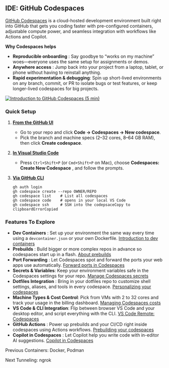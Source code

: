 ## IDE: GitHub Codespaces

[GitHub Codespaces](https://github.com/features/codespaces) is a cloud-hosted
development environment built right into GitHub that gets you coding faster
with pre-configured containers, adjustable compute power, and seamless
integration with workflows like Actions and Copilot.

**Why Codespaces helps**

  * **Reproducible onboarding** : Say goodbye to “works on my machine” woes—everyone uses the same setup for assignments or demos.
  * **Anywhere access** : Jump back into your project from a laptop, tablet, or phone without having to reinstall anything.
  * **Rapid experimentation & debugging**: Spin up short-lived environments on any branch, commit, or PR to isolate bugs or test features, or keep longer-lived codespaces for big projects.

[![Introduction to GitHub Codespaces \(5
min\)](https://i.ytimg.com/vi_webp/-tQ2nxjqP6o/sddefault.webp)](https://www.youtube.com/watch?v=-tQ2nxjqP6o)

### Quick Setup

  1. [**From the GitHub UI**](https://github.com/codespaces)

     * Go to your repo and click **Code → Codespaces → New codespace**.
     * Pick the branch and machine specs (2–32 cores, 8–64 GB RAM), then click **Create codespace**.
  2. [**In Visual Studio Code**](https://code.visualstudio.com/docs/remote/codespaces)

     * Press `Ctrl+Shift+P` (or `Cmd+Shift+P` on Mac), choose **Codespaces: Create New Codespace** , and follow the prompts.
  3. [**Via GitHub CLI**](https://docs.github.com/en/codespaces/developing-in-a-codespace/using-github-codespaces-with-github-cli)
         
         gh auth login
         gh codespace create --repo OWNER/REPO
         gh codespace list    # List all codespaces
         gh codespace code    # opens in your local VS Code
         gh codespace ssh     # SSH into the codepsaceCopy to clipboardErrorCopied

### Features To Explore

  * **Dev Containers** : Set up your environment the same way every time using a `devcontainer.json` or your own Dockerfile. [Introduction to dev containers](https://docs.github.com/en/codespaces/setting-up-your-project-for-codespaces/adding-a-dev-container-configuration/introduction-to-dev-containers)
  * **Prebuilds** : Build bigger or more complex repos in advance so codespaces start up in a flash. [About prebuilds](https://docs.github.com/en/codespaces/prebuilding-your-codespaces/about-github-codespaces-prebuilds)
  * **Port Forwarding** : Let Codespaces spot and forward the ports your web apps use automatically. [Forward ports in Codespaces](https://docs.github.com/en/codespaces/developing-in-a-codespace/forwarding-ports-in-your-codespace)
  * **Secrets & Variables**: Keep your environment variables safe in the Codespaces settings for your repo. [Manage Codespaces secrets](https://docs.github.com/en/enterprise-cloud@latest/codespaces/managing-codespaces-for-your-organization/managing-development-environment-secrets-for-your-repository-or-organization)
  * **Dotfiles Integration** : Bring in your dotfiles repo to customize shell settings, aliases, and tools in every codespace. [Personalizing your codespaces](https://docs.github.com/en/codespaces/setting-your-user-preferences/personalizing-github-codespaces-for-your-account)
  * **Machine Types & Cost Control**: Pick from VMs with 2 to 32 cores and track your usage in the billing dashboard. [Managing Codespaces costs](https://docs.github.com/en/billing/managing-billing-for-github-codespaces/about-billing-for-github-codespaces)
  * **VS Code & CLI Integration**: Flip between browser VS Code and your desktop editor, and script everything with the CLI. [VS Code Remote: Codespaces](https://code.visualstudio.com/docs/remote/codespaces)
  * **GitHub Actions** : Power up prebuilds and your CI/CD right inside codespaces using Actions workflows. [Prebuilding your codespaces](https://docs.github.com/en/codespaces/prebuilding-your-codespaces)
  * **Copilot in Codespaces** : Let Copilot help you write code with in-editor AI suggestions. [Copilot in Codespaces](https://docs.github.com/en/codespaces/reference/using-github-copilot-in-github-codespaces)

Previous Containers: Docker, Podman

Next Tunneling: ngrok

